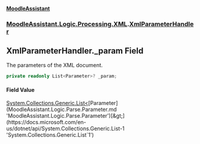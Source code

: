#### [MoodleAssistant](index.md 'index')
### [MoodleAssistant.Logic.Processing.XML](MoodleAssistant.Logic.Processing.XML.md 'MoodleAssistant.Logic.Processing.XML').[XmlParameterHandler](MoodleAssistant.Logic.Processing.XML.XmlParameterHandler.md 'MoodleAssistant.Logic.Processing.XML.XmlParameterHandler')

## XmlParameterHandler._param Field

The parameters of the XML document.

```csharp
private readonly List<Parameter>? _param;
```

#### Field Value
[System.Collections.Generic.List&lt;](https://docs.microsoft.com/en-us/dotnet/api/System.Collections.Generic.List-1 'System.Collections.Generic.List`1')[Parameter](MoodleAssistant.Logic.Parse.Parameter.md 'MoodleAssistant.Logic.Parse.Parameter')[&gt;](https://docs.microsoft.com/en-us/dotnet/api/System.Collections.Generic.List-1 'System.Collections.Generic.List`1')